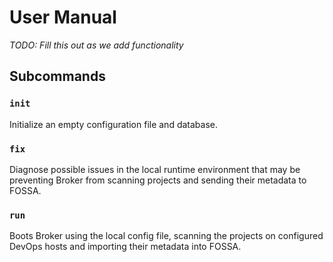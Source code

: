 # User Manual

_TODO: Fill this out as we add functionality_

## Subcommands

### `init`

Initialize an empty configuration file and database.

### `fix`

Diagnose possible issues in the local runtime environment that may be preventing
Broker from scanning projects and sending their metadata to FOSSA.

### `run`

Boots Broker using the local config file, scanning the projects on
configured DevOps hosts and importing their metadata into FOSSA.
